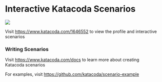 # Interactive Katacoda Scenarios

[![](http://shields.katacoda.com/katacoda/1646552/count.svg)](https://www.katacoda.com/1646552 "Get your profile on Katacoda.com")

Visit https://www.katacoda.com/1646552 to view the profile and interactive scenarios

### Writing Scenarios
Visit https://www.katacoda.com/docs to learn more about creating Katacoda scenarios

For examples, visit https://github.com/katacoda/scenario-example
